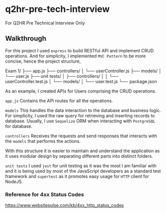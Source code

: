 # q2hr-pre-tech-interview
For Q2HR Pre Technical Interview Only

## Walkthrough

For this project I used ```express``` to build RESTful API and implement CRUD operations.
And for simplicity, I implemented ```MVC Pattern``` to be more concise, hence the project structure,

Exam 1/
├── app.js
├── controllers/
│   └── userController.js
├── models/
│   └── user.js
├── unit tests/
│   ├── controllers/
│   │   └── userController.test.js
│   └── models/
│       └── user.test.js
└── package.json

As an example, I created APIs for Users comprising the CRUD operations.

```app.js```
Contains the API routes for all the operations.

```models```
This handles the data interaction to the database and business logic.
For simplicity, I used the raw query for retrieving and inserting records to database.
Usually, I use ```Sequelize``` ORM when interacting with ```PostgreSQL``` for database.

```controllers```
Receives the requests and send responses that interacts with the ```models``` that performs the actions.

With this structure it is easier to maintain and understand the application as it uses modular design by separating different parts into distinct folders.

```unit tests```
I used ```jest``` for unit testing as it was the most I am familiar with and it is being used by most of the JavaScript developers as a standard test framework and ```supertest``` as it promotes easy usage for ```HTTP``` client for NodeJS.

### Reference for 4xx Status Codes
https://www.websitepulse.com/kb/4xx_http_status_codes
